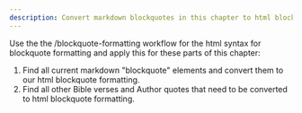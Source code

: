 ```yaml
---
description: Convert markdown blockquotes in this chapter to html blockquotes.
---
```


Use the the /blockquote-formatting workflow for the html syntax for blockquote formatting and apply this for these parts of this chapter:

1. Find all current markdown "blockquote" elements and convert them to our html blockquote formatting.
2. Find all other Bible verses and Author quotes that need to be converted to html blockquote formatting.
